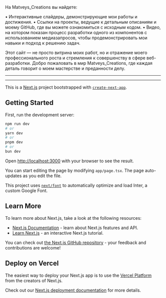 На Matveys_Creations вы найдете:

• Интерактивные слайдеры, демонстрирующие мои работы и достижения.
• Ссылки на проекты, ведущие к детальным описаниям и моему GitHub, где вы можете ознакомиться с исходным кодом.
• Видео, на котором показан процесс разработки одного из компонентов с использованием медиазапросов, чтобы продемонстрировать мои навыки и подход к решению задач.

Этот сайт — не просто витрина моих работ, но и отражение моего профессионального роста и стремления к совершенству в сфере веб-разработки. Добро пожаловать в мир Matveys_Creations, где каждая деталь говорит о моем мастерстве и преданности делу.

---

---

This is a [Next.js](https://nextjs.org/) project bootstrapped with [`create-next-app`](https://github.com/vercel/next.js/tree/canary/packages/create-next-app).

## Getting Started

First, run the development server:

```bash
npm run dev
# or
yarn dev
# or
pnpm dev
# or
bun dev
```

Open [http://localhost:3000](http://localhost:3000) with your browser to see the result.

You can start editing the page by modifying `app/page.tsx`. The page auto-updates as you edit the file.

This project uses [`next/font`](https://nextjs.org/docs/basic-features/font-optimization) to automatically optimize and load Inter, a custom Google Font.

## Learn More

To learn more about Next.js, take a look at the following resources:

- [Next.js Documentation](https://nextjs.org/docs) - learn about Next.js features and API.
- [Learn Next.js](https://nextjs.org/learn) - an interactive Next.js tutorial.

You can check out [the Next.js GitHub repository](https://github.com/vercel/next.js/) - your feedback and contributions are welcome!

## Deploy on Vercel

The easiest way to deploy your Next.js app is to use the [Vercel Platform](https://vercel.com/new?utm_medium=default-template&filter=next.js&utm_source=create-next-app&utm_campaign=create-next-app-readme) from the creators of Next.js.

Check out our [Next.js deployment documentation](https://nextjs.org/docs/deployment) for more details.

